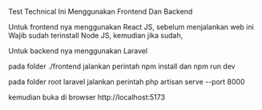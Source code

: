 Test Technical Ini Menggunakan Frontend Dan Backend

Untuk frontend nya menggunakan React JS, sebelum menjalankan web ini
Wajib sudah terinstall Node JS, kemudian jika sudah,

Untuk backend nya menggunakan Laravel

pada folder ./frontend jalankan perintah npm install dan npm run dev

pada folder root laravel jalankan perintah php artisan serve --port 8000

kemudian buka di browser http://localhost:5173
